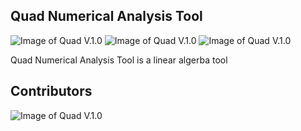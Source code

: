 ## Quad Numerical Analysis Tool

![Image of Quad V.1.0](https://raw.githubusercontent.com/vicksEmmanuel/Quad-1.0-Numerical-Analysis-Tool/master/screenshot1.png)
![Image of Quad V.1.0](https://raw.githubusercontent.com/vicksEmmanuel/Quad-1.0-Numerical-Analysis-Tool/master/screenshot2.png)
![Image of Quad V.1.0](https://raw.githubusercontent.com/vicksEmmanuel/Quad-1.0-Numerical-Analysis-Tool/master/screenshot3.png)

Quad Numerical Analysis Tool is a linear algerba tool

## Contributors
![Image of Quad V.1.0](https://avatars3.githubusercontent.com/u/25255706?s=120&v=4)
